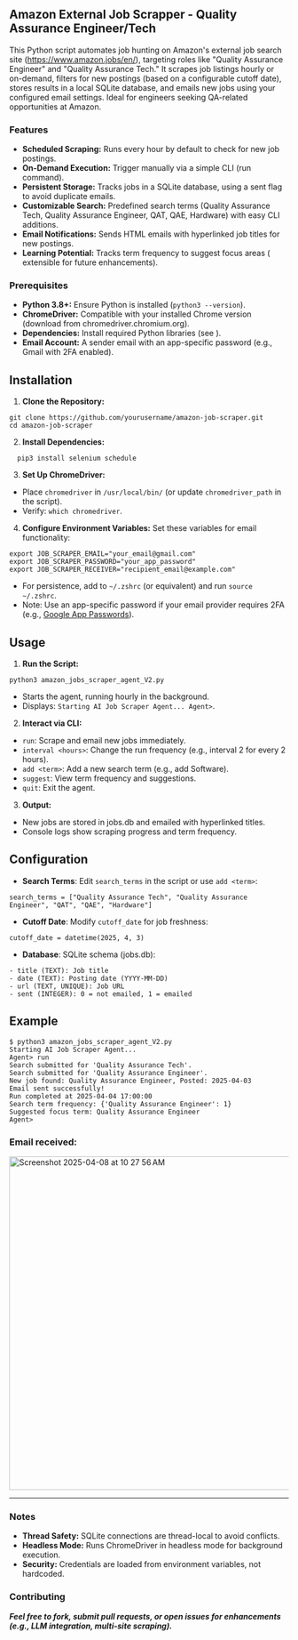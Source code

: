 ## Amazon External Job Scrapper - Quality Assurance Engineer/Tech

This Python script automates job hunting on Amazon's external job search site (https://www.amazon.jobs/en/), targeting roles like "Quality Assurance Engineer" and "Quality Assurance Tech." It scrapes job listings hourly or on-demand, filters for new postings (based on a configurable cutoff date), stores results in a local SQLite database, and emails new jobs using your configured email settings. Ideal for engineers seeking QA-related opportunities at Amazon.

### Features

- **Scheduled Scraping:** Runs every hour by default to check for new job postings.
- **On-Demand Execution:** Trigger manually via a simple CLI (run command).
- **Persistent Storage:** Tracks jobs in a SQLite database, using a sent flag to avoid duplicate emails.
- **Customizable Search:** Predefined search terms (Quality Assurance Tech, Quality Assurance Engineer, QAT, QAE, Hardware) with easy CLI additions.
- **Email Notifications:** Sends HTML emails with hyperlinked job titles for new postings.
- **Learning Potential:** Tracks term frequency to suggest focus areas ( extensible for future enhancements).

### Prerequisites

- **Python 3.8+:** Ensure Python is installed (`python3 --version`).
- **ChromeDriver:** Compatible with your installed Chrome version (download from chromedriver.chromium.org).
- **Dependencies:** Install required Python libraries (see ).
- **Email Account:** A sender email with an app-specific password (e.g., Gmail with 2FA enabled).

## Installation

1. **Clone the Repository:**

```
git clone https://github.com/yourusername/amazon-job-scraper.git
cd amazon-job-scraper
```

2. **Install Dependencies:**

```
  pip3 install selenium schedule
```

3. **Set Up ChromeDriver:**

- Place `chromedriver` in `/usr/local/bin/` (or update `chromedriver_path` in the script).
- Verify: `which chromedriver`.

4. **Configure Environment Variables:** Set these variables for email functionality:

```
export JOB_SCRAPER_EMAIL="your_email@gmail.com"
export JOB_SCRAPER_PASSWORD="your_app_password"
export JOB_SCRAPER_RECEIVER="recipient_email@example.com"
```

- For persistence, add to `~/.zshrc` (or equivalent) and run `source ~/.zshrc`.
- Note: Use an app-specific password if your email provider requires 2FA (e.g., [Google App Passwords](https://myaccount.google.com/apppasswords)).

## Usage

1. **Run the Script:**

```
python3 amazon_jobs_scraper_agent_V2.py
```

- Starts the agent, running hourly in the background.
- Displays: `Starting AI Job Scraper Agent... Agent>`.

2. **Interact via CLI:**

- `run`: Scrape and email new jobs immediately.
- `interval <hours>`: Change the run frequency (e.g., interval 2 for every 2 hours).
- `add <term>`: Add a new search term (e.g., add Software).
- `suggest`: View term frequency and suggestions.
- `quit`: Exit the agent.

3. **Output:**

- New jobs are stored in jobs.db and emailed with hyperlinked titles.
- Console logs show scraping progress and term frequency.

## Configuration

- **Search Terms**: Edit `search_terms` in the script or use `add <term>`:

```
search_terms = ["Quality Assurance Tech", "Quality Assurance Engineer", "QAT", "QAE", "Hardware"]
```

- **Cutoff Date**: Modify `cutoff_date` for job freshness:

```
cutoff_date = datetime(2025, 4, 3)
```

- **Database**: SQLite schema (jobs.db):

```
- title (TEXT): Job title
- date (TEXT): Posting date (YYYY-MM-DD)
- url (TEXT, UNIQUE): Job URL
- sent (INTEGER): 0 = not emailed, 1 = emailed
```

## Example

```
$ python3 amazon_jobs_scraper_agent_V2.py
Starting AI Job Scraper Agent...
Agent> run
Search submitted for 'Quality Assurance Tech'.
Search submitted for 'Quality Assurance Engineer'.
New job found: Quality Assurance Engineer, Posted: 2025-04-03
Email sent successfully!
Run completed at 2025-04-04 17:00:00
Search term frequency: {'Quality Assurance Engineer': 1}
Suggested focus term: Quality Assurance Engineer
Agent>
```

### Email received:

<img width="600" alt="Screenshot 2025-04-08 at 10 27 56 AM" src="https://github.com/user-attachments/assets/743c5787-ca12-4989-93df-3a4378d1374d" />
<hr />

### Notes

- **Thread Safety:** SQLite connections are thread-local to avoid conflicts.
- **Headless Mode:** Runs ChromeDriver in headless mode for background execution.
- **Security:** Credentials are loaded from environment variables, not hardcoded.

### Contributing

**_Feel free to fork, submit pull requests, or open issues for enhancements (e.g., LLM integration, multi-site scraping)._**
